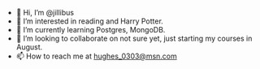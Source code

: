 - 👋 Hi, I’m @jillibus
- 👀 I’m interested in reading and Harry Potter.
- 🌱 I’m currently learning Postgres, MongoDB.
- 💞️ I’m looking to collaborate on not sure yet, just starting my courses in August.
- 📫 How to reach me at hughes_0303@msn.com

<!---
jillibus/jillibus is a ✨ special ✨ repository because its `README.md` (this file) appears on your GitHub profile.
You can click the Preview link to take a look at your changes.
--->
